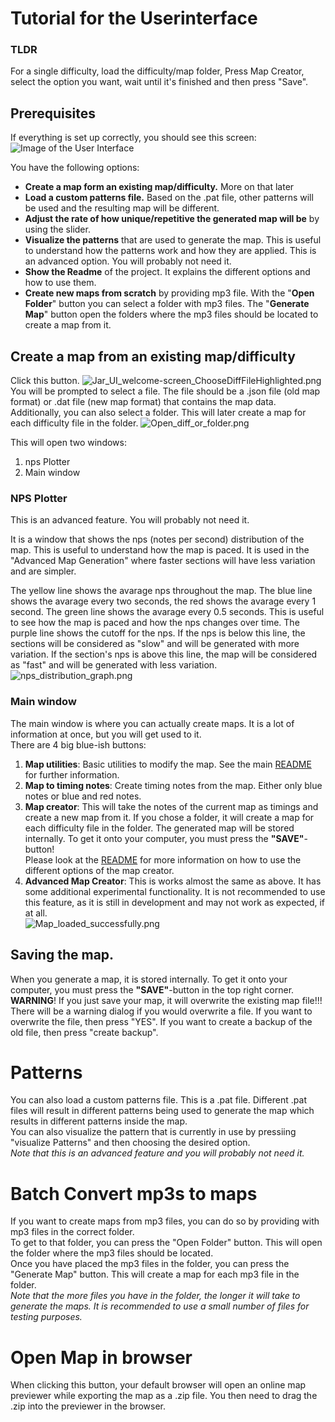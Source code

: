 # Tutorial for the Userinterface

### TLDR
For a single difficulty, load the difficulty/map folder, Press Map Creator, select the option you want, wait until it's finished and then press "Save". <br> 

## Prerequisites

If everything is set up correctly, you should see this screen:
![Image of the User Interface](Jar_UI_welcome-screen.png)

You have the following options:
- **Create a map form an existing map/difficulty.** More on that later
- **Load a custom patterns file.** Based on the .pat file, other patterns will be used and the resulting map will be different.
- **Adjust the rate of how unique/repetitive the generated map will be** by using the slider.
- **Visualize the patterns** that are used to generate the map. This is useful to understand how the patterns work and how they are applied. This is an advanced option. You will probably not need it.
- **Show the Readme** of the project. It explains the different options and how to use them.
- **Create new maps from scratch** by providing mp3 file. With the "**Open Folder**" button you can select a folder with mp3 files. The "**Generate Map**" button open the folders where the mp3 files should be located to create a map from it.

## Create a map from an existing map/difficulty
Click this button.
![Jar_UI_welcome-screen_ChooseDiffFileHighlighted.png](Jar_UI_welcome-screen_ChooseDiffFileHighlighted.png)
You will be prompted to select a file. The file should be a .json file (old map format) or .dat file (new map format) that contains the map data. <br>
Additionally, you can also select a folder. This will later create a map for each difficulty file in the folder.
![Open_diff_or_folder.png](Open_diff_or_folder.png)

This will open two windows: 
1. nps Plotter
2. Main window

### NPS Plotter
This is an advanced feature. You will probably not need it.

It is a window that shows the nps (notes per second) distribution of the map. This is useful to understand how the map is paced.
It is used in the "Advanced Map Generation" where faster sections will have less variation and are simpler. 

The yellow line shows the avarage nps throughout the map. The blue line shows the avarage every two seconds, the red shows the avarage every 1 second. The green line shows the avarage every 0.5 seconds. This is useful to see how the map is paced and how the nps changes over time.
The purple line shows the cutoff for the nps. If the nps is below this line, the sections will be considered as "slow" and will be generated with more variation. If the section's nps is above this line, the map will be considered as "fast" and will be generated with less variation.
![nps_distribution_graph.png](nps_distribution_graph.png)

### Main window
The main window is where you can actually create maps. It is a lot of information at once, but you will get used to it. <br>
There are 4 big blue-ish buttons:
1. **Map utilities**: Basic utilities to modify the map. See the main [README](../README.md) for further information.
2. **Map to timing notes**: Create timing notes from the map. Either only blue notes or blue and red notes.
3. **Map creator**: This will take the notes of the current map as timings and create a new map from it. If you chose a folder, it will create a map for each difficulty file in the folder. The generated map will be stored internally. To get it onto your computer, you must press the **"SAVE"**-button! <br> Please look at the [README](../README.md#generation) for more information on how to use the different options of the map creator.
4. **Advanced Map Creator**: This is works almost the same as above. It has some additional experimental functionality. It is not recommended to use this feature, as it is still in development and may not work as expected, if at all. <br>
![Map_loaded_successfully.png](Map_loaded_successfully.png)

## Saving the map.
When you generate a map, it is stored internally. To get it onto your computer, you must press the **"SAVE"**-button in the top right corner. <br>
**WARNING**! If you just save your map, it will overwrite the existing map file!!! There will be a warning dialog if you would overwrite a file. If you want to overwrite the file, then press "YES". If you want to create a backup of the old file, then press "create backup".


# Patterns
You can also load a custom patterns file. This is a .pat file. Different .pat files will result in different patterns being used to generate the map which results in different patterns inside the map. <br>
You can also visualize the pattern that is currently in use by pressiing "visualize Patterns" and then choosing the desired option. <br>
_Note that this is an advanced feature and you will probably not need it._

# Batch Convert mp3s to maps
If you want to create maps from mp3 files, you can do so by providing with mp3 files in the correct folder. <br>
To get to that folder, you can press the "Open Folder" button. This will open the folder where the mp3 files should be located. <br>
Once you have placed the mp3 files in the folder, you can press the "Generate Map" button. This will create a map for each mp3 file in the folder. <br>
_Note that the more files you have in the folder, the longer it will take to generate the maps. It is recommended to use a small number of files for testing purposes._ <br>

# Open Map in browser
When clicking this button, your default browser will open an online map previewer while exporting the map as a .zip file. You then need to drag the .zip into the previewer in the browser.